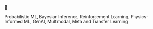  👋 
 
 Probabilistic ML, Bayesian Inference, Reinforcement Learning, Physics-Informed ML, GenAI, Multimodal, Meta and Transfer Learning


